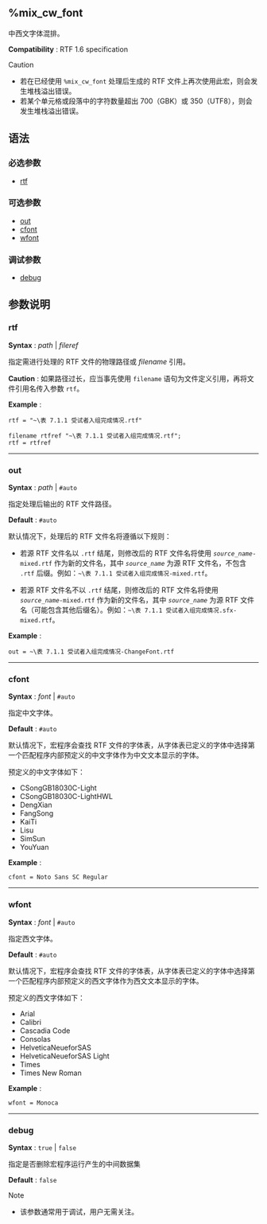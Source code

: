 ## %mix_cw_font

中西文字体混排。

**Compatibility** : RTF 1.6 specification

> [!Caution]
>
> - 若在已经使用 `%mix_cw_font` 处理后生成的 RTF 文件上再次使用此宏，则会发生堆栈溢出错误。
> - 若某个单元格或段落中的字符数量超出 700（GBK）或 350（UTF8），则会发生堆栈溢出错误。

## 语法

### 必选参数

- [rtf](#rtf)

### 可选参数

- [out](#out)
- [cfont](#cfont)
- [wfont](#wfont)

### 调试参数

- [debug](#debug)

## 参数说明

### rtf

**Syntax** : _path_ | _fileref_

指定需进行处理的 RTF 文件的物理路径或 _filename_ 引用。

**Caution** : 如果路径过长，应当事先使用 `filename` 语句为文件定义引用，再将文件引用名传入参数 `rtf`。

**Example** :

```sas
rtf = "~\表 7.1.1 受试者入组完成情况.rtf"
```

```sas
filename rtfref "~\表 7.1.1 受试者入组完成情况.rtf";
rtf = rtfref
```

---

### out

**Syntax** : _path_ | `#auto`

指定处理后输出的 RTF 文件路径。

**Default** : `#auto`

默认情况下，处理后的 RTF 文件名将遵循以下规则：

- 若源 RTF 文件名以 `.rtf` 结尾，则修改后的 RTF 文件名将使用 _`source_name`_`-mixed.rtf` 作为新的文件名，其中 _`source_name`_ 为源 RTF 文件名，不包含 `.rtf` 后缀。例如：`~\表 7.1.1 受试者入组完成情况-mixed.rtf`。

- 若源 RTF 文件名不以 `.rtf` 结尾，则修改后的 RTF 文件名将使用 _`source_name`_`-mixed.rtf` 作为新的文件名，其中 _`source_name`_ 为源 RTF 文件名（可能包含其他后缀名）。例如：`~\表 7.1.1 受试者入组完成情况.sfx-mixed.rtf`。

**Example** :

```
out = ~\表 7.1.1 受试者入组完成情况-ChangeFont.rtf
```

---

### cfont

**Syntax** : _font_ | `#auto`

指定中文字体。

**Default** : `#auto`

默认情况下，宏程序会查找 RTF 文件的字体表，从字体表已定义的字体中选择第一个匹配程序内部预定义的中文字体作为中文文本显示的字体。

预定义的中文字体如下：

- CSongGB18030C-Light
- CSongGB18030C-LightHWL
- DengXian
- FangSong
- KaiTi
- Lisu
- SimSun
- YouYuan

**Example** :

```
cfont = Noto Sans SC Regular
```

---

### wfont

**Syntax** : _font_ | `#auto`

指定西文字体。

**Default** : `#auto`

默认情况下，宏程序会查找 RTF 文件的字体表，从字体表已定义的字体中选择第一个匹配程序内部预定义的西文字体作为西文文本显示的字体。

预定义的西文字体如下：

- Arial
- Calibri
- Cascadia Code
- Consolas
- HelveticaNeueforSAS
- HelveticaNeueforSAS Light
- Times
- Times New Roman

**Example** :

```
wfont = Monoca
```

---

### debug

**Syntax** : `true` | `false`

指定是否删除宏程序运行产生的中间数据集

**Default** : `false`

> [!NOTE]
>
> - 该参数通常用于调试，用户无需关注。
